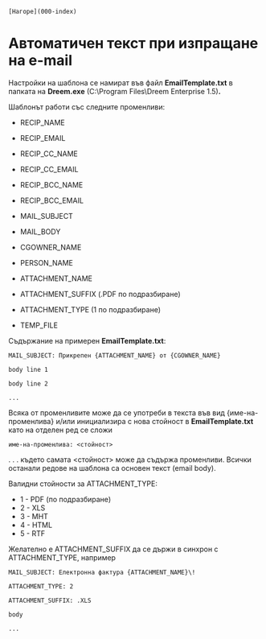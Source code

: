```{only} html
[Нагоре](000-index)
```

# Автоматичен текст при изпращане на e-mail

Настройки на шаблона се намират във файл **EmailTemplate.txt** в папката
на **Dreem.exe** (C:\\Program Files\\Dreem Enterprise 1.5)**.** 

Шаблонът работи със следните променливи:

 - RECIP\_NAME 

 - RECIP\_EMAIL 

 - RECIP\_CC\_NAME 

 - RECIP\_CC\_EMAIL 

 - RECIP\_BCC\_NAME 

 - RECIP\_BCC\_EMAIL 

 - MAIL\_SUBJECT 

 - MAIL\_BODY 

 - CGOWNER\_NAME 

 - PERSON\_NAME 

 - ATTACHMENT\_NAME 

 - ATTACHMENT\_SUFFIX (.PDF по подразбиране) 

 - ATTACHMENT\_TYPE (1 по подразбиране) 

 - TEMP\_FILE 

Съдържание на примерен **EmailTemplate.txt**:

    MAIL_SUBJECT: Прикрепен {ATTACHMENT_NAME} от {CGOWNER_NAME}

    body line 1

    body line 2

    ...

Всяка от променливите може да се употреби в текста във вид
{име-на-променлива} и/или инициализира с нова стойност в
**EmailTemplate.txt** като на отделен ред се сложи

    име-на-променлива: <стойност>

. . . където самата \<стойност\> може да съдържа променливи. Всички останали
редове на шаблона са основен текст (email body).

Валидни стойности за ATTACHMENT\_TYPE:

 - 1 - PDF (по подразбиране)
 - 2 - XLS
 - 3 - MHT
 - 4 - HTML
 - 5 - RTF

Желателно е ATTACHMENT\_SUFFIX да се държи в синхрон с ATTACHMENT\_TYPE,
например

    MAIL_SUBJECT: Електронна фактура {ATTACHMENT_NAME}\!

    ATTACHMENT_TYPE: 2

    ATTACHMENT_SUFFIX: .XLS

    body

    ...
